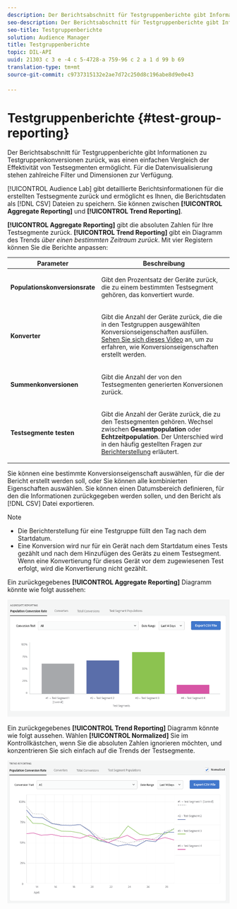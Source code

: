```yaml
---
description: Der Berichtsabschnitt für Testgruppenberichte gibt Informationen zu Testgruppenkonversionen zurück, was einen einfachen Vergleich der Effektivität von Testsegmenten ermöglicht. Für die Datenvisualisierung stehen zahlreiche Filter und Dimensionen zur Verfügung.
seo-description: Der Berichtsabschnitt für Testgruppenberichte gibt Informationen zu Testgruppenkonversionen zurück, was einen einfachen Vergleich der Effektivität von Testsegmenten ermöglicht. Für die Datenvisualisierung stehen zahlreiche Filter und Dimensionen zur Verfügung.
seo-title: Testgruppenberichte
solution: Audience Manager
title: Testgruppenberichte
topic: DIL-API
uuid: 21303 c 3 e -4 c 5-4728-a 759-96 c 2 a 1 d 99 b 69
translation-type: tm+mt
source-git-commit: c9737315132e2ae7d72c250d8c196abe8d9e0e43

---
```



# Testgruppenberichte {#test-group-reporting}

Der Berichtsabschnitt für Testgruppenberichte gibt Informationen zu Testgruppenkonversionen zurück, was einen einfachen Vergleich der Effektivität von Testsegmenten ermöglicht. Für die Datenvisualisierung stehen zahlreiche Filter und Dimensionen zur Verfügung.

[!UICONTROL Audience Lab] gibt detaillierte Berichtsinformationen für die erstellten Testsegmente zurück und ermöglicht es Ihnen, die Berichtsdaten als [!DNL CSV] Dateien zu speichern. Sie können zwischen **[!UICONTROL Aggregate Reporting]** und **[!UICONTROL Trend Reporting]**.

**[!UICONTROL Aggregate Reporting]** gibt die absoluten Zahlen für Ihre Testsegmente zurück. **[!UICONTROL Trend Reporting]** gibt ein Diagramm des Trends *über einen bestimmten Zeitraum zurück*. Mit vier Registern können Sie die Berichte anpassen:

<table id="table_446384AE9A36408A9C570CB7DB72C3D6"> 
 <thead> 
  <tr> 
   <th colname="col1" class="entry"> Parameter </th> 
   <th colname="col2" class="entry"> Beschreibung </th> 
  </tr> 
 </thead>
 <tbody> 
  <tr> 
   <td colname="col1"> <p> <b><span class="uicontrol"> Populationskonversionsrate</span></b> </p> </td> 
   <td colname="col2"> <p>Gibt den Prozentsatz der Geräte zurück, die zu einem bestimmten Testsegment gehören, das konvertiert wurde. </p> </td> 
  </tr> 
  <tr> 
   <td colname="col1"> <p> <b><span class="uicontrol"> Konverter</span></b> </p> </td> 
   <td colname="col2"> <p>Gibt die Anzahl der Geräte zurück, die die in den Testgruppen ausgewählten Konversionseigenschaften ausfüllen. <a href="https://helpx.adobe.com/audience-manager/kt/using/creating-conversion-traits-feature-video-use.html" format="https" scope="external"> Sehen Sie sich dieses Video</a> an, um zu erfahren, wie Konversionseigenschaften erstellt werden. </p> </td> 
  </tr> 
  <tr> 
   <td colname="col1"> <p> <b><span class="uicontrol"> Summenkonversionen</span></b> </p> </td> 
   <td colname="col2"> <p>Gibt die Anzahl der von den Testsegmenten generierten Konversionen zurück. </p> </td> 
  </tr> 
  <tr> 
   <td colname="col1"> <p> <b><span class="uicontrol"> Testsegmente testen</span></b> </p> </td> 
   <td colname="col2"> <p>Gibt die Anzahl der Geräte zurück, die zu den Testsegmenten gehören. Wechsel zwischen <b><span class="uicontrol"> Gesamtpopulation</span></b> oder <b><span class="uicontrol"> Echtzeitpopulation</span></b>. Der Unterschied wird in den häufig gestellten Fragen zur <a href="../../faq/faq-reporting.md"> Berichterstellung</a> erläutert. </p> </td>
  </tr>
 </tbody>
</table>

Sie können eine bestimmte Konversionseigenschaft auswählen, für die der Bericht erstellt werden soll, oder Sie können alle kombinierten Eigenschaften auswählen. Sie können einen Datumsbereich definieren, für den die Informationen zurückgegeben werden sollen, und den Bericht als [!DNL CSV] Datei exportieren.

>[!NOTE]
>
>* Die Berichterstellung für eine Testgruppe füllt den Tag nach dem Startdatum.
>* Eine Konversion wird nur für ein Gerät nach dem Startdatum eines Tests gezählt und nach dem Hinzufügen des Geräts zu einem Testsegment. Wenn eine Konvertierung für dieses Gerät vor dem zugewiesenen Test erfolgt, wird die Konvertierung nicht gezählt.


Ein zurückgegebenes **[!UICONTROL Aggregate Reporting]** Diagramm könnte wie folgt aussehen:

![](assets/aggregate-reporting.PNG)

Ein zurückgegebenes **[!UICONTROL Trend Reporting]** Diagramm könnte wie folgt aussehen. Wählen **[!UICONTROL Normalized]** Sie im Kontrollkästchen, wenn Sie die absoluten Zahlen ignorieren möchten, und konzentrieren Sie sich einfach auf die Trends der Testsegmente.

![](assets/trend-reporting.PNG)